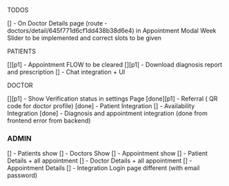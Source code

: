 TODOS

[] - On Doctor Details page (route - doctors/detail/645f771d6cf1dd438b38d6e4) in Appointment Modal Week Slider to be implemented and correct slots to be given


PATIENTS

[][p1] - Appointment FLOW to be cleared
[][p1] - Download diagnosis report and prescription
[] - Chat integration + UI

DOCTOR

[][p1] - Show Verification status in settings Page
[done][p1] - Referral ( QR code for doctor profile)
[done] - Patient Integration
[] - Availability Integration
[done] - Diagnosis and appointment integration (done from frontend error from backend)

### ADMIN

[] - Patients show
[] - Doctors Show
[] - Appointment show
[] - Patient Details + all appointment
[] - Doctor Details + all appointment
[] - Appointment Details
[] - Integration Login page different (with email password)
